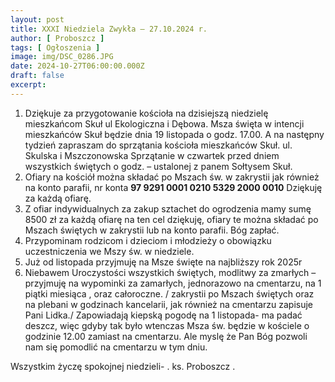 ```yaml
---
layout: post
title: XXXI Niedziela Zwykła — 27.10.2024 r.
author: [ Proboszcz ]
tags: [ Ogłoszenia ]
image: img/DSC_0286.JPG
date: 2024-10-27T06:00:00.000Z
draft: false
excerpt: 
---
```


1. Dziękuje za przygotowanie kościoła  na  dzisiejszą niedzielę mieszkańcom Skuł ul Ekologiczna i Dębowa.  Msza święta w intencji mieszkańców Skuł będzie dnia 19 listopada o godz. 17.00.  A   na  następny tydzień zapraszam do sprzątania kościoła mieszkańców Skuł. ul. Skulska i Mszczonowska  Sprzątanie w czwartek przed dniem wszystkich świętych o godz. – ustalonej z panem Sołtysem Skuł. 
2. Ofiary na kościół można  składać po Mszach św. w zakrystii jak również  na konto parafii,  nr konta **97 9291 0001 0210 5329 2000 0010** Dziękuję za każdą ofiarę. 
3. Z ofiar indywidualnych za zakup sztachet do ogrodzenia mamy sumę 8500 zł za każdą ofiarę na ten cel  dziękuję, ofiary te można składać po  Mszach świętych w zakrystii lub na konto parafii. Bóg zapłać.  
4. Przypominam rodzicom i dzieciom i młodzieży o obowiązku uczestniczenia we Mszy św. w niedziele.  
5. Już od listopada przyjmuję na Msze święte na najbliższy rok 2025r  
6. Niebawem  Uroczystości wszystkich świętych, modlitwy za zmarłych –  przyjmuję na wypominki za zamarłych, jednorazowo na cmentarzu, na 1 piątki miesiąca , oraz całoroczne. / zakrystii po Mszach świętych oraz na plebani w godzinach kancelarii, jak również na cmentarzu zapisuje Pani Lidka./ Zapowiadają kiepską pogodę na 1 listopada- ma padać deszcz, więc gdyby tak było wtenczas Msza św. będzie w kościele o godzinie 12.00 zamiast na cmentarzu.    Ale myslę że Pan Bóg pozwoli nam się pomodlić na cmentarzu w tym dniu.  

Wszystkim życzę spokojnej niedzieli- . ks. Proboszcz . 





